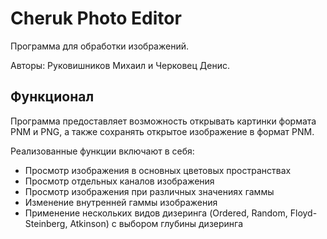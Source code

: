 ﻿# Cheruk Photo Editor
Программа для обработки изображений.

Авторы: Руковишников Михаил и Черковец Денис.

## Функционал
Программа предоставляет возможность открывать картинки формата PNM и PNG,
а также сохранять открытое изображение в формат PNM.

Реализованные функции включают в себя:
- Просмотр изображения в основных цветовых пространствах
- Просмотр отдельных каналов изображения
- Просмотр изображения при различных значениях гаммы
- Изменение внутренней гаммы изображения
- Применение нескольких видов дизеринга (Ordered, Random, Floyd-Steinberg, Atkinson)
с выбором глубины дизеринга